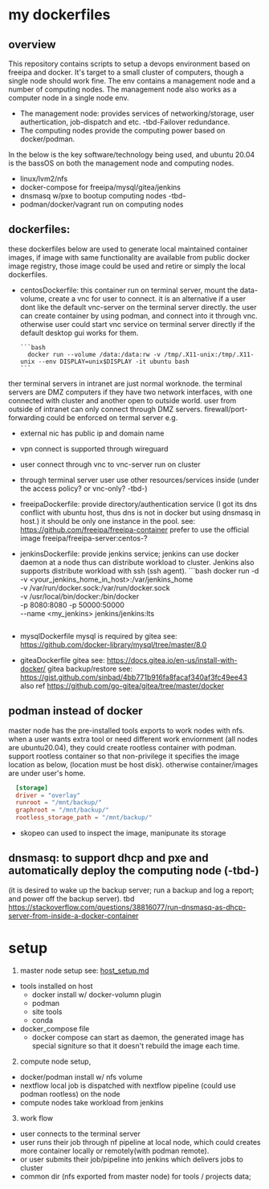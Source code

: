 # my dockerfiles

## overview
This repository contains scripts to setup a devops environment based on freeipa and docker. It's target to a small cluster of computers, though a single node should work fine. The env contains a management node and a number of computing nodes. The management node also works as a computer node in a single node env. 
- The management node:
  provides services of networking/storage, user authertication, job-dispatch and etc.  -tbd-Failover redundance. 
- The computing nodes 
  provide the computing power based on docker/podman.

In the below is the key software/technology being used, and ubuntu 20.04 is the bassOS on both the management node and computing nodes.
- linux/lvm2/nfs
- docker-compose for freeipa/mysql/gitea/jenkins
- dnsmasq w/pxe to bootup computing nodes -tbd-
- podman/docker/vagrant run on computing nodes

## dockerfiles: 
these dockerfiles below are used to generate local maintained container images, if image with same functionality are available from public docker image registry, those image could be used and retire or simply the local dockerfiles.

- centosDockerfile: 
this container run on terminal server, mount the data-volume, create a vnc for user to connect. it is an alternative if a user dont like the default vnc-server on the terminal server directly.  the user can create container by using podman, and connect into it through vnc. otherwise user could start vnc service on terminal server directly if the default desktop gui works for them.  
  
      ```bash
        docker run --volume /data:/data:rw -v /tmp/.X11-unix:/tmp/.X11-unix --env DISPLAY=unix$DISPLAY -it ubuntu bash
      ```
ther terminal servers in intranet are just normal worknode.
the terminal servers are DMZ computers if they have two network interfaces, with one connected with cluster and another open to outside world. user from outside of intranet can only connect through DMZ servers. firewall/port-forwarding could be enforced on termal server e.g.
   - external nic has public ip and domain name
   - vpn connect is supported through wireguard 
   - user connect through vnc to vnc-server run on cluster
   - through terminal server user use other resources/services inside (under the access policy? or vnc-only? -tbd-)
  
- freeipaDockerfile: 
provide directory/authentication service (I got its dns conflict with ubuntu host, thus dns is not in docker but using dnsmasq in host.)
it should be only one instance in the pool. see: https://github.com/freeipa/freeipa-container
prefer to use the official image freeipa/freeipa-server:centos-?

- jenkinsDockerfile: 
provide jenkins service; jenkins can use docker daemon at a node thus can distribute workload to cluster. Jenkins also supports distribute workload with ssh (ssh agent).
      ```bash
        docker run -d \
       -v <your_jenkins_home_in_host>:/var/jenkins_home \
       -v /var/run/docker.sock:/var/run/docker.sock \
       -v /usr/local/bin/docker:/bin/docker \
       -p 8080:8080 -p 50000:50000 \
       --name <my_jenkins> jenkins/jenkins:lts
     ```
- mysqlDockerfile
mysql is required by gitea see: https://github.com/docker-library/mysql/tree/master/8.0

- giteaDockerfile
  gitea see: https://docs.gitea.io/en-us/install-with-docker/
  gitea backup/restore see: https://gist.github.com/sinbad/4bb771b916fa8facaf340af3fc49ee43
  also ref https://github.com/go-gitea/gitea/tree/master/docker
  
## podman instead of docker
master node has the pre-installed tools exports to work nodes with nfs. when a user wants extra tool or need different work enviornment (all nodes are ubuntu20.04), they could create rootless container with podman.
support rootless container so that non-privilege  it specifies the image location as below, (location must be host disk). otherwise container/images are under user's home.
  ```toml
    [storage]
    driver = "overlay"
    runroot = "/mnt/backup/"
    graphroot = "/mnt/backup/"
    rootless_storage_path = "/mnt/backup/"
  ```
  
- skopeo can used to inspect the image, manipunate its storage
  
## dnsmasq: to support dhcp and pxe and automatically deploy the computing node (-tbd-) 
  (it is desired to wake up the backup server; run a backup and log a report; and power off the backup server).
  tbd https://stackoverflow.com/questions/38816077/run-dnsmasq-as-dhcp-server-from-inside-a-docker-container
  
# setup
1. master node setup see: [host_setup.md](host_setup.md)
  - tools installed on host
    - docker install w/ docker-volumn plugin
    - podman
    - site tools 
    - conda
  - docker_compose file
    - docker compose can start as daemon, the generated image has special signiture so that it doesn't rebuild the image each time. 
    
2. compute node setup,
  - docker/podman install w/ nfs volume
  - nextflow 
    local job is dispatched with nextflow pipeline (could use podman rootless) on the node
  - compute nodes take workload from jenkins
    
3. work flow
  - user connects to the terminal server
  - user runs their job through nf pipeline at local node, which could creates more container locally or remotely(with podman remote).
  - or user submits their job/pipeline into jenkins which delivers jobs to cluster
  - common dir (nfs exported from master node) for tools / projects data;
